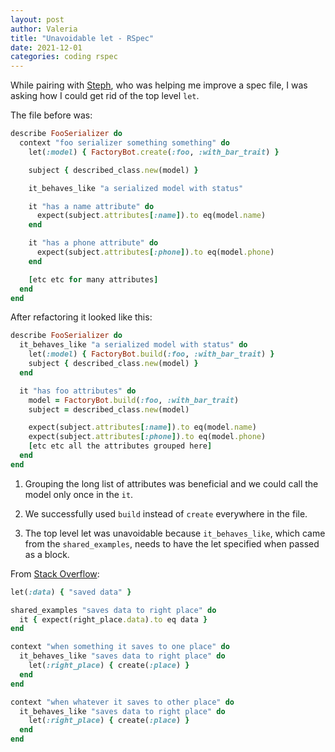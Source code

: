 ```yaml
---
layout: post
author: Valeria
title: "Unavoidable let - RSpec"
date: 2021-12-01
categories: coding rspec
---
```

While pairing with [Steph](https://github.com/SViccari), who was helping me improve a spec file, I was asking
how I could get rid of the top level `let`.

The file before was:

``` rb
describe FooSerializer do
  context "foo serializer something something" do
    let(:model) { FactoryBot.create(:foo, :with_bar_trait) }

    subject { described_class.new(model) }

    it_behaves_like "a serialized model with status"

    it "has a name attribute" do
      expect(subject.attributes[:name]).to eq(model.name)
    end

    it "has a phone attribute" do
      expect(subject.attributes[:phone]).to eq(model.phone)
    end

    [etc etc for many attributes]
  end
end
```

After refactoring it looked like this:

``` rb
describe FooSerializer do
  it_behaves_like "a serialized model with status" do
    let(:model) { FactoryBot.build(:foo, :with_bar_trait) }
    subject { described_class.new(model) }
  end

  it "has foo attributes" do
    model = FactoryBot.build(:foo, :with_bar_trait)
    subject = described_class.new(model)

    expect(subject.attributes[:name]).to eq(model.name)
    expect(subject.attributes[:phone]).to eq(model.phone)
    [etc etc all the attributes grouped here]
  end
end
```

1) Grouping the long list of attributes was beneficial and we could call the
model only once in the `it`.

2) We successfully used `build` instead of `create` everywhere in the file.

3) The top level let was unavoidable because `it_behaves_like`, which came from the
`shared_examples`, needs to have the let specified when passed as a block.

From [Stack
Overflow](https://stackoverflow.com/questions/48588739/rspec-how-to-pass-a-let-variable-as-a-parameter-to-shared-examples/48598876):

```rb
let(:data) { "saved data" }

shared_examples "saves data to right place" do
  it { expect(right_place.data).to eq data }
end

context "when something it saves to one place" do
  it_behaves_like "saves data to right place" do
    let(:right_place) { create(:place) }
  end
end

context "when whatever it saves to other place" do
  it_behaves_like "saves data to right place" do
    let(:right_place) { create(:place) }
  end
end
```
